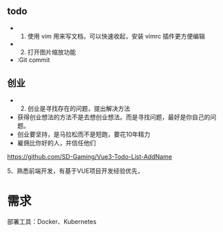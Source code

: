 ## todo

- 1. 使用 vim 用来写文档，可以快速收起，安装 vimrc 插件更方便编辑
- 2. 打开图片缩放功能
- :Git commit

## 创业
- 2. 创业是寻找存在的问题，提出解决方法
- 获得创业想法的方法不是去想创业想法。而是寻找问题，最好是你自己的问题。
- 创业要坚持，是马拉松而不是短跑，要花10年精力
- 雇佣比你好的人，并信任他们

https://github.com/SD-Gaming/Vue3-Todo-List-AddName


<!-- 需求 - 想象 - 创建 - 学习 -->
<!-- 1、计算机相关专业，1年以上Python后台开发经验: -->
<!-- 2、精通Python，掌握numpy，pandas，Matplotlib 等数据处理方面常用的第三方python库; -->
<!-- 3、熟练掌握Django框架以及RESTFUL API开发; -->
<!-- 4、熟悉Linux操作系统，熟悉Shel脚本开发; -->
5、熟悉前端开发，有基于VUE项目开发经验优先，

<!-- javascript 书籍 -->
<!-- JavaScript权威指南（原书第7版）  : 用来学习语言 -->
<!-- JavaScript高级程序设计（第3版） : 用来学习 DOM -->

# 需求

<!-- ## 程序员需求工具 -->

<!-- 程序员开发工具：Visual Studio Code、IntelliJ IDEA、Xcode -->
<!-- 程序员笔记工具：boardmix、Typora、Evernote -->
<!-- 在线协作工具：Notion、博思白板 -->
<!-- 项目管理工具：Trello、JIRA -->
<!-- 版本控制工具：Git、SVN -->
<!-- 调试工具：IDE、浏览器开发工具、日志工具 -->
<!-- 测试工具：JUnit、PyTest -->
部署工具：Docker、Kubernetes

<!-- ## 家庭所需的工具 -->

<!-- 美工刀、剪刀、活动扳手、卷尺、一字螺丝批、羊角锤、锯工、内六角扳手、梅花螺丝批 -->

<!-- ## todo -->

<!-- 1、和摄影一样，前提是努力认真拍，以数量出质量。人海战术； -->
<!-- 2、年轻不怕失败，反正没什么可以失去的，再拼一把。 -->
